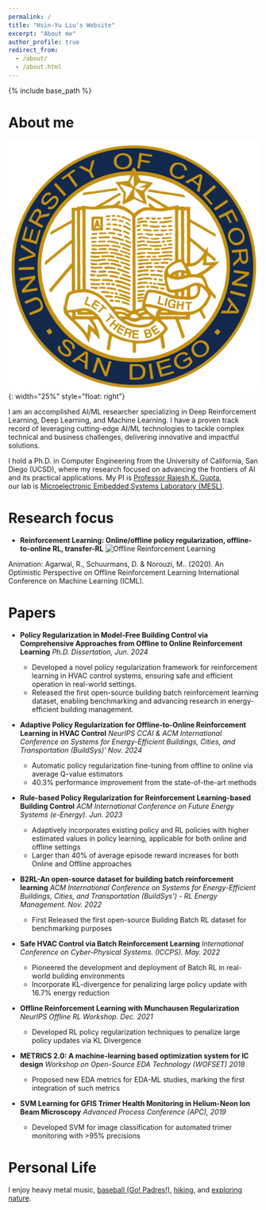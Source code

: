 ```yaml
---
permalink: /
title: "Hsin-Yu Liu's Website"
excerpt: "About me"
author_profile: true
redirect_from: 
  - /about/
  - /about.html
---
```

{% include base_path %}

About me
======
![UCSD](/images/UCSD_Seal.png){: width="25%" style="float: right"}  

I am an accomplished AI/ML researcher specializing in Deep Reinforcement Learning, Deep Learning, and Machine Learning. I have a proven track record of leveraging cutting-edge AI/ML technologies to tackle complex technical and business challenges, delivering innovative and impactful solutions.

I hold a Ph.D. in Computer Engineering from the University of California, San Diego (UCSD), where my research focused on advancing the frontiers of AI and its practical applications.
My PI is [Professor Rajesh K. Gupta](http://mesl.ucsd.edu/gupta/),  
our lab is [Microelectronic Embedded Systems Laboratory (MESL)](http://mesl.ucsd.edu/).  


Research focus
======
* **Reinforcement Learning: Online/offline policy regularization, offline-to-online RL, transfer-RL**
![Offline Reinforcement Learning](https://offline-rl.github.io/assets/OFFLINE_RL.gif)

Animation: Agarwal, R., Schuurmans, D. & Norouzi, M.. (2020). An Optimistic Perspective on Offline Reinforcement Learning International Conference on Machine Learning (ICML).


Papers
======
* **Policy Regularization in Model-Free Building Control via Comprehensive Approaches from Offline to Online Reinforcement Learning**
  *Ph.D. Dissertation, Jun. 2024*
  * Developed a novel policy regularization framework for reinforcement learning in HVAC control systems, ensuring safe and efficient operation in real-world settings.
  * Released the first open-source building batch reinforcement learning dataset, enabling benchmarking and advancing research in energy-efficient building management.

* **Adaptive Policy Regularization for Offline-to-Online Reinforcement Learning in HVAC Control**
  *NeurIPS CCAI & ACM International Conference on Systems for Energy-Efficient Buildings, Cities, and Transportation (BuildSys)’ Nov. 2024*
  * Automatic policy regularization fine-tuning from offline to online via average Q-value estimators
  * 40.3% performance improvement from the state-of-the-art methods

* **Rule-based Policy Regularization for Reinforcement Learning-based Building Control**
  *ACM International Conference on Future Energy Systems (e-Energy). Jun. 2023*
  * Adaptively incorporates existing policy and RL policies with higher estimated values in policy learning, applicable for both online and offline settings
  * Larger than 40% of average episode reward increases for both Online and Offline approaches

* **B2RL-An open-source dataset for building batch reinforcement learning**
  *ACM International Conference on Systems for Energy-Efficient Buildings, Cities, and Transportation (BuildSys’) - RL Energy Management. Nov. 2022*
  * First Released the first open-source Building Batch RL dataset for benchmarking purposes

* **Safe HVAC Control via Batch Reinforcement Learning**
  *International Conference on Cyber-Physical Systems. (ICCPS). May. 2022*
  * Pioneered the development and deployment of Batch RL in real-world building environments
  * Incorporate KL-divergence for penalizing large policy update with 16.7% energy reduction

* **Offline Reinforcement Learning with Munchausen Regularization**
  *NeurIPS Offline RL Workshop. Dec. 2021*
  * Developed RL policy regularization techniques to penalize large policy updates via KL Divergence


* **METRICS 2.0: A machine-learning based optimization system for IC design**
  *Workshop on Open-Source EDA Technology (WOFSET) 2018*
  * Proposed new EDA metrics for EDA-ML studies, marking the first integration of such metrics

* **SVM Learning for GFIS Trimer Health Monitoring in Helium-Neon Ion Beam Microscopy**
  *Advanced Process Conference (APC), 2019*
  * Developed SVM for image classification for automated trimer monitoring with >95% precisions


Personal Life
======
I enjoy heavy metal music, [baseball (Go! Padres!)](/images/padres.jpeg), [hiking](/images/mountain.png), and [exploring nature](/images/white_sand.jpeg).